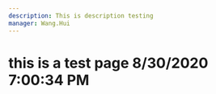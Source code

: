 ```yaml
---
description: This is description testing
manager: Wang.Hui
---
```

# this is a test page 8/30/2020 7:00:34 PM